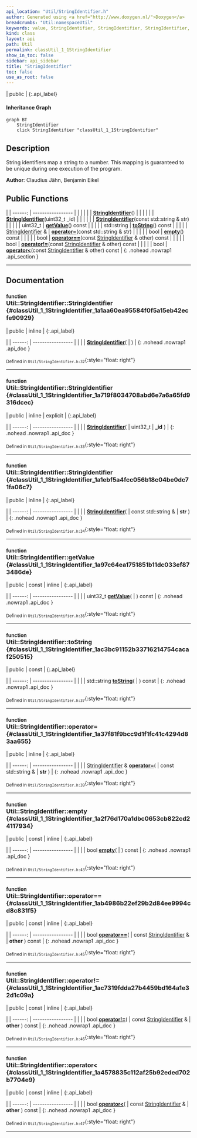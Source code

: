 ```yaml
---
api_location: "Util/StringIdentifier.h"
author: Generated using <a href="http://www.doxygen.nl/">Doxygen</a>
breadcrumbs: "Util:namespaceUtil"
keywords: value, StringIdentifier, StringIdentifier, StringIdentifier, getValue, toString, empty, calcId, calcHash
kind: class
layout: api
path: Util
permalink: classUtil_1_1StringIdentifier
show_in_toc: false
sidebar: api_sidebar
title: "StringIdentifier"
toc: false
use_as_root: false
---
```


| public |
{:.api_label}

#### Inheritance Graph

```mermaid
graph BT
	StringIdentifier
	click StringIdentifier "classUtil_1_1StringIdentifier"
```

## Description



String identifiers map a string to a number. This mapping is guaranteed to be unique during one execution of the program.



**Author**: Claudius Jähn, Benjamin Eikel





## Public Functions

|
| ------: | ----------------- |
|  | |
|  | **[StringIdentifier](#classUtil_1_1StringIdentifier_1a1aa60ea95584f0f5a15eb42ecfe90929)**() |
|  | |
|  | **[StringIdentifier](#classUtil_1_1StringIdentifier_1a719f8034708abd6e7a6a65fd9316dcec)**(uint32_t _id) |
|  | |
|  | **[StringIdentifier](#classUtil_1_1StringIdentifier_1a1ebf5a4fcc056b18c04be0dc71fa06c7)**(const std::string & str) |
|  | |
| uint32_t | **[getValue](#classUtil_1_1StringIdentifier_1a97c64ea1751851b11dc033ef873486de)**() const |
|  | |
| std::string | **[toString](#classUtil_1_1StringIdentifier_1ac3bc91152b33716214754cacaf250515)**() const |
|  | |
| [StringIdentifier](classUtil_1_1StringIdentifier) & | **[operator=](#classUtil_1_1StringIdentifier_1a37f81f9bcc9d1f1fc41c4294d83aa655)**(const std::string & str) |
|  | |
| bool | **[empty](#classUtil_1_1StringIdentifier_1a2f76d170a1dbc0653cb822cd24117934)**() const |
|  | |
| bool | **[operator==](#classUtil_1_1StringIdentifier_1ab4986b22ef29b2d84ee9994cd8c831f5)**(const [StringIdentifier](classUtil_1_1StringIdentifier) & other) const |
|  | |
| bool | **[operator!=](#classUtil_1_1StringIdentifier_1ac7319fdda27b4459bd164a1e32d1c09a)**(const [StringIdentifier](classUtil_1_1StringIdentifier) & other) const |
|  | |
| bool | **[operator&lt;](#classUtil_1_1StringIdentifier_1a4578835c112af25b92eded702b7704e9)**(const [StringIdentifier](classUtil_1_1StringIdentifier) & other) const |
{: .nohead .nowrap1 .api_section }


-------------------------------------------------------------------

## Documentation

### <small>function</small><br/> Util::StringIdentifier::StringIdentifier {#classUtil_1_1StringIdentifier_1a1aa60ea95584f0f5a15eb42ecfe90929}

| public | inline |
{:.api_label}

|
| ------: | ----------------- |
|  |
|  **[StringIdentifier](#classUtil_1_1StringIdentifier_1a1aa60ea95584f0f5a15eb42ecfe90929)**( |  ) |
{: .nohead .nowrap1 .api_doc }





<sub>Defined in `Util/StringIdentifier.h:32`</sub>{:style="float: right"}

-------------------------------------------------------------------

### <small>function</small><br/> Util::StringIdentifier::StringIdentifier {#classUtil_1_1StringIdentifier_1a719f8034708abd6e7a6a65fd9316dcec}

| public | inline | explicit |
{:.api_label}

|
| ------: | ----------------- |
|  |
|  **[StringIdentifier](#classUtil_1_1StringIdentifier_1a719f8034708abd6e7a6a65fd9316dcec)**( | uint32_t | **_id** ) |
{: .nohead .nowrap1 .api_doc }





<sub>Defined in `Util/StringIdentifier.h:33`</sub>{:style="float: right"}

-------------------------------------------------------------------

### <small>function</small><br/> Util::StringIdentifier::StringIdentifier {#classUtil_1_1StringIdentifier_1a1ebf5a4fcc056b18c04be0dc71fa06c7}

| public | inline |
{:.api_label}

|
| ------: | ----------------- |
|  |
|  **[StringIdentifier](#classUtil_1_1StringIdentifier_1a1ebf5a4fcc056b18c04be0dc71fa06c7)**( | const std::string & | **str** ) |
{: .nohead .nowrap1 .api_doc }





<sub>Defined in `Util/StringIdentifier.h:34`</sub>{:style="float: right"}

-------------------------------------------------------------------

### <small>function</small><br/> Util::StringIdentifier::getValue {#classUtil_1_1StringIdentifier_1a97c64ea1751851b11dc033ef873486de}

| public | const | inline |
{:.api_label}

|
| ------: | ----------------- |
|  |
| uint32_t **[getValue](#classUtil_1_1StringIdentifier_1a97c64ea1751851b11dc033ef873486de)**( |  ) const |
{: .nohead .nowrap1 .api_doc }





<sub>Defined in `Util/StringIdentifier.h:36`</sub>{:style="float: right"}

-------------------------------------------------------------------

### <small>function</small><br/> Util::StringIdentifier::toString {#classUtil_1_1StringIdentifier_1ac3bc91152b33716214754cacaf250515}

| public | const |
{:.api_label}

|
| ------: | ----------------- |
|  |
| std::string **[toString](#classUtil_1_1StringIdentifier_1ac3bc91152b33716214754cacaf250515)**( |  ) const |
{: .nohead .nowrap1 .api_doc }





<sub>Defined in `Util/StringIdentifier.h:37`</sub>{:style="float: right"}

-------------------------------------------------------------------

### <small>function</small><br/> Util::StringIdentifier::operator= {#classUtil_1_1StringIdentifier_1a37f81f9bcc9d1f1fc41c4294d83aa655}

| public | inline |
{:.api_label}

|
| ------: | ----------------- |
|  |
| [StringIdentifier](classUtil_1_1StringIdentifier) & **[operator=](#classUtil_1_1StringIdentifier_1a37f81f9bcc9d1f1fc41c4294d83aa655)**( | const std::string & | **str** ) |
{: .nohead .nowrap1 .api_doc }





<sub>Defined in `Util/StringIdentifier.h:39`</sub>{:style="float: right"}

-------------------------------------------------------------------

### <small>function</small><br/> Util::StringIdentifier::empty {#classUtil_1_1StringIdentifier_1a2f76d170a1dbc0653cb822cd24117934}

| public | const | inline |
{:.api_label}

|
| ------: | ----------------- |
|  |
| bool **[empty](#classUtil_1_1StringIdentifier_1a2f76d170a1dbc0653cb822cd24117934)**( |  ) const |
{: .nohead .nowrap1 .api_doc }





<sub>Defined in `Util/StringIdentifier.h:43`</sub>{:style="float: right"}

-------------------------------------------------------------------

### <small>function</small><br/> Util::StringIdentifier::operator== {#classUtil_1_1StringIdentifier_1ab4986b22ef29b2d84ee9994cd8c831f5}

| public | const | inline |
{:.api_label}

|
| ------: | ----------------- |
|  |
| bool **[operator==](#classUtil_1_1StringIdentifier_1ab4986b22ef29b2d84ee9994cd8c831f5)**( | const [StringIdentifier](classUtil_1_1StringIdentifier) & | **other** ) const |
{: .nohead .nowrap1 .api_doc }





<sub>Defined in `Util/StringIdentifier.h:45`</sub>{:style="float: right"}

-------------------------------------------------------------------

### <small>function</small><br/> Util::StringIdentifier::operator!= {#classUtil_1_1StringIdentifier_1ac7319fdda27b4459bd164a1e32d1c09a}

| public | const | inline |
{:.api_label}

|
| ------: | ----------------- |
|  |
| bool **[operator!=](#classUtil_1_1StringIdentifier_1ac7319fdda27b4459bd164a1e32d1c09a)**( | const [StringIdentifier](classUtil_1_1StringIdentifier) & | **other** ) const |
{: .nohead .nowrap1 .api_doc }





<sub>Defined in `Util/StringIdentifier.h:46`</sub>{:style="float: right"}

-------------------------------------------------------------------

### <small>function</small><br/> Util::StringIdentifier::operator&lt; {#classUtil_1_1StringIdentifier_1a4578835c112af25b92eded702b7704e9}

| public | const | inline |
{:.api_label}

|
| ------: | ----------------- |
|  |
| bool **[operator&lt;](#classUtil_1_1StringIdentifier_1a4578835c112af25b92eded702b7704e9)**( | const [StringIdentifier](classUtil_1_1StringIdentifier) & | **other** ) const |
{: .nohead .nowrap1 .api_doc }





<sub>Defined in `Util/StringIdentifier.h:47`</sub>{:style="float: right"}

-------------------------------------------------------------------

